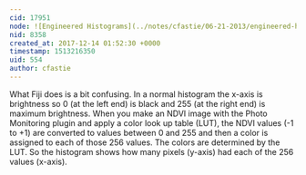 ```yaml
---
cid: 17951
node: ![Engineered Histograms](../notes/cfastie/06-21-2013/engineered-histograms)
nid: 8358
created_at: 2017-12-14 01:52:30 +0000
timestamp: 1513216350
uid: 554
author: cfastie
---
```


What Fiji does is a bit confusing. In a normal histogram the x-axis is brightness so 0 (at the left end) is black and 255 (at the right end) is maximum brightness. When you make an NDVI image with the Photo Monitoring plugin and apply a color look up table (LUT), the NDVI values (-1 to +1) are converted to values between 0 and 255 and then a color is assigned to each of those 256 values. The colors are determined by the LUT. So the histogram shows how many pixels (y-axis) had each of the 256 values (x-axis). 